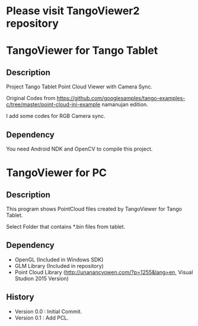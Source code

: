 # Please visit TangoViewer2 repository

# TangoViewer for Tango Tablet
## Description
Project Tango Tablet Point Cloud Viewer with Camera Sync.

Original Codes from https://github.com/googlesamples/tango-examples-c/tree/master/point-cloud-jni-example namanujan edition.

I add some codes for RGB Camera sync.

## Dependency
You need Android NDK and OpenCV to compile this project.

# TangoViewer for PC
## Description
This program shows PointCloud files created by TangoViewer for Tango Tablet.

Select Folder that contains *.bin files from tablet.

## Dependency
 - OpenGL (Included in Windows SDK)
 - GLM Library (Included in repository)
 - Point Cloud Library (http://unanancyowen.com/?p=1255&lang=en, Visual Studion 2015 Version)

## History
 - Version 0.0 : Initial Commit.
 - Version 0.1 : Add PCL.
